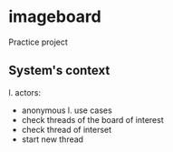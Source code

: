 # imageboard
Practice project
## System's context
l. actors:
  * anonymous
l. use cases
  * check threads of the board of interest
  * check thread of interset
  * start new thread

